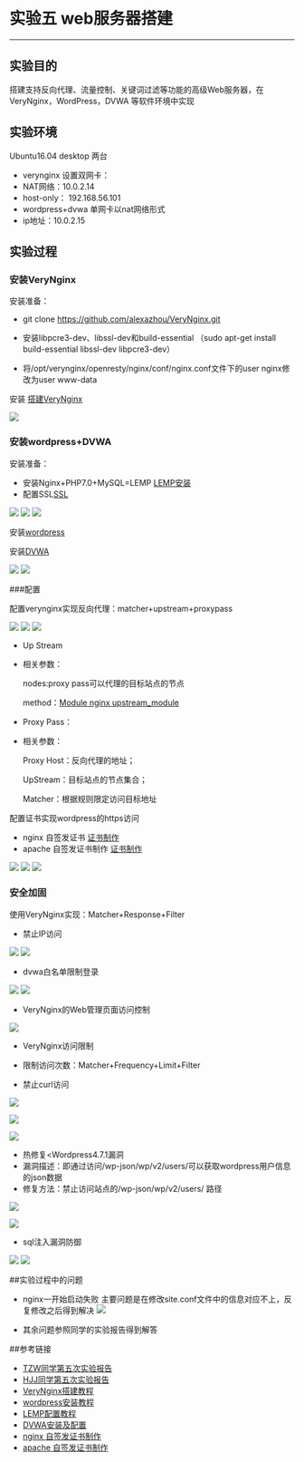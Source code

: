 # 实验五 web服务器搭建

----
## 实验目的

搭建支持反向代理、流量控制、关键词过滤等功能的高级Web服务器，在VeryNginx，WordPress，DVWA 等软件环境中实现


## 实验环境

Ubuntu16.04 desktop 两台
       
* verynginx 设置双网卡：
 * NAT网络：10.0.2.14
 * host-only： 192.168.56.101
* wordpress+dvwa 单网卡以nat网络形式  
 * ip地址：10.0.2.15   

## 实验过程

### 安装VeryNginx

   安装准备：

* git clone https://github.com/alexazhou/VeryNginx.git
   
* 安装libpcre3-dev、libssl-dev和build-essential
（sudo apt-get install build-essential libssl-dev libpcre3-dev） 
* 将/opt/verynginx/openresty/nginx/conf/nginx.conf文件下的user nginx修改为user www-data   
    
安装 [搭建VeryNginx](https://github.com/alexazhou/VeryNginx/blob/master/readme_zh.md)

![](pics/pic13.PNG)
    

### 安装wordpress+DVWA

   安装准备：

* 安装Nginx+PHP7.0+MySQL=LEMP [LEMP安装](https://www.digitalocean.com/community/tutorials/how-to-install-linux-nginx-mysql-php-lemp-stack-in-ubuntu-16-04)
* 配置SSL[SSL](https://www.digitalocean.com/community/tutorials/how-to-secure-nginx-with-let-s-encrypt-on-ubuntu-16-04)

![](pics/pic03.PNG)
![](pics/pic04.PNG)
![](pics/pic05.PNG)

安装[wordpress](https://www.digitalocean.com/community/tutorials/how-to-install-wordpress-with-lemp-on-ubuntu-16-04)

安装[DVWA](https://github.com/ethicalhack3r/DVWA)

![](pics/pic02.PNG)
![](pics/pic01.PNG)

###配置

 配置verynginx实现反向代理：matcher+upstream+proxypass

![](pics/pic15.png)
![](pics/pic16.png)
![](pics/pic14.png)


* Up Stream

 * 相关参数：
 
    nodes:proxy pass可以代理的目标站点的节点

	method：[Module nginx upstream_module](http://nginx.org/en/docs/http/ngx_http_upstream_module.html)
	
* Proxy Pass：

 * 相关参数：
 
	 Proxy Host：反向代理的地址；

	 UpStream：目标站点的节点集合；

	 Matcher：根据规则限定访问目标地址

 配置证书实现wordpress的https访问

* nginx 自签发证书 [证书制作](https://www.digitalocean.com/community/tutorials/how-to-create-an-ssl-certificate-on-nginx-for-ubuntu-14-04)
* apache 自签发证书制作 [证书制作](https://www.digitalocean.com/community/tutorials/how-to-create-a-self-signed-ssl-certificate-for-apache-in-ubuntu-16-04)

![](pics/pic17.png)
![](pics/pic18.png)
![](pics/pic21.png)

### 安全加固

使用VeryNginx实现：Matcher+Response+Filter

* 禁止IP访问

![](pics/pic22.png)
![](pics/pic19.png)

* dvwa白名单限制登录

![](pics/pic24.png)
![](pics/pic20.png)

* VeryNginx的Web管理页面访问控制

![](pics/pic25.png)

* VeryNginx访问限制


 * 限制访问次数：Matcher+Frequency+Limit+Filter
 * 禁止curl访问

![](pics/pic26.png)

![](pics/pic27.png)

![](pics/pic28.png)

* 热修复<Wordpress4.7.1漏洞
 * 漏洞描述：即通过访问/wp-json/wp/v2/users/可以获取wordpress用户信息的json数据
 * 修复方法：禁止访问站点的/wp-json/wp/v2/users/ 路径


![](pics/pic29.png)

![](pics/pic30.png)

* sql注入漏洞防御

![](pics/pic31.png)
![](pics/pic32.png)

##实验过程中的问题

* nginx一开始启动失败
主要问题是在修改site.conf文件中的信息对应不上，反复修改之后得到解决
![](pics/pic11.png)

* 其余问题参照同学的实验报告得到解答

##参考链接

* [TZW同学第五次实验报告](https://github.com/CUCCS/linux/tree/master/2017-1/tzw/chapter5)
* [HJJ同学第五次实验报告](https://github.com/CUCCS/linux/tree/master/2017-1/HJJ/ex5)
* [VeryNginx搭建教程](https://github.com/alexazhou/VeryNginx/blob/master/readme_zh.md)
* [wordpress安装教程](https://www.digitalocean.com/community/tutorials/how-to-install-wordpress-with-lemp-on-ubuntu-16-04)
* [LEMP配置教程](https://www.digitalocean.com/community/tutorials/how-to-install-linux-nginx-mysql-php-lemp-stack-in-ubuntu-16-04)
* [DVWA安装及配置](https://github.com/ethicalhack3r/DVWA)
* [nginx 自签发证书制作](https://www.digitalocean.com/community/tutorials/how-to-create-an-ssl-certificate-on-nginx-for-ubuntu-14-04)
* [apache 自签发证书制作](https://www.digitalocean.com/community/tutorials/how-to-create-a-self-signed-ssl-certificate-for-apache-in-ubuntu-16-04)
